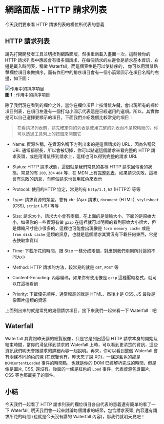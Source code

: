 # 網路面版 - HTTP 請求列表
今天我們要來看 HTTP 請求列表的欄位所代表的意義

## HTTP 請求列表
請先打開開發者工具並切換到網路面版，然後重新載入畫面一次。這時候你的 HTTP 請求列表中應該會有很多個請求，在每個請求的左邊會是請求基本資訊，右邊是載入時間表，稱做 Waterfall，而這個表格是可以使排序的，
你可以用滑鼠點擊欄位項目來做排序。而有作用中的排序項目會有一個小箭頭圖示在項目名稱的右邊，如下圖：

![作用中的排序項目]()  
**圖 1** : 作用中的排序項目

除了我們現在看到的欄位之外，當你在欄位項目上按滑鼠左鍵，會出現所有的欄位項目列表，在項目左邊有一個打勾小圖示代表這是已經選用的選項。所以，其實你是可以自己選擇要顯示的項目。下面我們介紹幾個比較常見的項目：

> 在看請求列表前，請先確定你的列表是使用完整的列表而不是較精簡的，你可以透過工具列上的按鈕來開關它

- Name: 資源名稱，在資源名稱下方列出來的是這個請求的 URL，因為名稱及 URL 通常都很長，所以會被切掉，你可以點選這個請求來看完整的 HTTP 請求表頭，或是用滑鼠移到請求上，這樣也可以得到完整的請求 URL

- Status: HTTP 請求狀態，這個就是我們常見的各樣 HTTP 請求回傳後的狀態，常見的有 `200`, `304` `404` 等，在 MDN 上有[完整列表](https://developer.mozilla.org/zh-TW/docs/Web/HTTP/Status)，如果請求失敗，這裡會有失敗的訊息，而整個請求也會用紅色來表示

- Protocol: 使用的HTTP 協定，常見的有 `http/1.1`, `h2` (HTTP2) 等等

- Type: 請求資源的類型，會有 `xhr` (Ajax 請求), `document` (HTML), `stylesheet` (CSS), `script` (JS) 等等

- Size: 請求大小，請求大小會有兩個，在上面的是傳輸大小，下面的是原始大小，如果你的一些資源有做 `gzip` 在這裡就可以明顯的看到原始大小很大，但是傳輸尺寸是小很多的，這裡也可能會出現像是 `form memory cache` 或是 `from disk cache` 這類的訊息，也就是這個請求其實沒有下載任何東西，它是去快取拿資料

- Time: 下載所花的時間，跟 Size 一樣分成兩個，對應到我們剛剛所討論的不同大小

- Method: HTTP 請求的方法，較常見的就是 `GET`, `POST` 等

- Content-Encoding: 內容編碼，如果你有使用像是 `gzip` 這種壓縮格式，就可以在這裡看到

- Priority: 下載優先順序，通常較高的就是 HTML，然後才是 CSS, JS 最後是像圖片這類的資源

上面列出來的就是常見的幾個請求項目，接下來我們一起來看一下 Waterfall　吧

## Waterfall
Waterfall 其實跟昨天講的總覽很像，只是它是列出這個 HTTP 請求本身的開始及結束時間，當你的滑鼠移到請求的 Waterfall 上時，可以看到更清楚的資訊，這些資訊我們明天會跟請求的詳細內容一起說明。再來，你可以看到整個 Waterfall 會有兩條不同顏色的線 (在總覽也有，昨天忘了說 XD)，一條是藍色的那是 `DOMContentLoaded` 事件的時間點，也就是你的 DOM 已經解析完成的時間，但是像是圖片, CSS, 還沒有。後面的一條是紅色的 `Load` 事件，代表資源包含圖片, CSS 等也都載完了的事件。 

## 小結
今天我們一起看了 HTTP 請求列表的欄位項目各自代表的意義還有簡單的看了一下 Waterfall, 明天我們會一起來討論每個請求的細節，包含請求表頭, 內容還有請求所花的時間 (也就是今天沒有講的 Waterfall 內容)，那我們就明天見吧！
